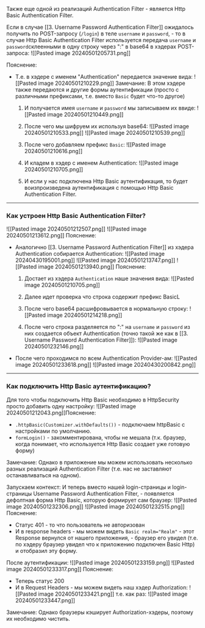 Также еще одной из реализаций Authentication Filter - является Http Basic Authentication Filter.

Если в случае [[3. Username Password Authentication Filter]] ожидалось получить по POST-запросу (`/login`) в теле `username` и `password`, - то в случае Http Basic Authentication Filter используется передача `username` и `password`склеенными в одну строку через ":" в base64 в хэдерах POST-запроса:
![[Pasted image 20240501205731.png]]

Пояснение: 
- Т.е. в хэдере с именем "Authentication" передается значение вида:
	![[Pasted image 20240501210229.png]]
	Замечание: В этом хэдере также передаются и другие формы аутентификации (просто с различными префиксами, т.е. вместо `Basic` будет что-то другое)

	1. И получается имея `username` и `password` мы записываем их ввиде:
		![[Pasted image 20240501210449.png]]

	2. После чего мы шифруем их используя base64:
		![[Pasted image 20240501210533.png]]
		![[Pasted image 20240501210539.png]]

	3. После чего добавляем префикс `Basic`:
		![[Pasted image 20240501210616.png]]

	4. И кладем в хэдер с именем Authentication:
		![[Pasted image 20240501210705.png]]

	5. И если у нас подключена Http Basic аутентификация, то будет воизпроизведена аутентификация с помощью Http Basic Authentication Filter.

---

### Как устроен Http Basic Authentication Filter?

![[Pasted image 20240501212507.png]]
![[Pasted image 20240501213612.png]]
Пояснение:
- Аналогично [[3. Username Password Authentication Filter]] из хэдера Authentication собирается Authentication:
	![[Pasted image 20240430195001.png]]
	![[Pasted image 20240501213747.png]]
	![[Pasted image 20240501213940.png]]
	Пояснение:
	1. Достает из хэдера `Authentication` наше значения вида:
		![[Pasted image 20240501210705.png]]

	2. Далее идет проверка что строка содержит префикс BasicL

	3. После чего base64 расшифровывается в нормальную строку:
		![[Pasted image 20240501214218.png]]

	4. После чего строка разделяется по ":" на `username` и `password` из них создается объект Authentication (точно такой же как в [[3. Username Password Authentication Filter]]):
		![[Pasted image 20240501232146.png]]
- После чего проходимся по всем Authentication Provider-ам:
	![[Pasted image 20240501233618.png]]
	![[Pasted image 20240430200842.png]]
	

---

### Как подключить Http Basic аутентификацию?

Для того чтобы подключить Http Basic необходимо в HttpSecurity просто добавить одну настройку:
![[Pasted image 20240501212043.png]]Пояснение:
- `.httpBasic(Customizer.withDefaults())` - подключаем httpBasic с настройками по умолчанию.
- `formLogin()` - закомментирована, чтобы не мешала (т.к. браузер, когда понимает, что используется Http Basic создает уже готовую форму)

Замечание: Однако в приложение мы можем использовать несколько разных реализаций Authentication Filter (т.е. нас не заставляют останавливаться на одном).

Запускаем контекст:
И теперь вместо нашей login-страницы и login-страницы Username Password Authentication Filter, - появляется дефолтная форма Http Basic, которую формирует сам браузер:
![[Pasted image 20240501232306.png]]
![[Pasted image 20240501232515.png]]
Пояснение:
- Статус 401 - то что пользователь не авторизован
- И в response headers - мы можем видеть `Basic realm="Realm"` - этот Response вернулся от нашего приложения, - браузер его увидел (т.е. по хэдеру браузер увидел что к приложению подключен Basic Http) и отобразил эту форму.

После аутентификации:
![[Pasted image 20240501233159.png]]
![[Pasted image 20240501233317.png]]
Пояснение:
- Теперь статус 200
- И в Request Headers - мы можем видеть наш хэдер Authorization:
	![[Pasted image 20240501233421.png]]
	т.е. как раз:
	![[Pasted image 20240501233447.png]]


Замечание: Однако браузеры кэширует Authorization-хэдеры, поэтому их необходимо чистить.